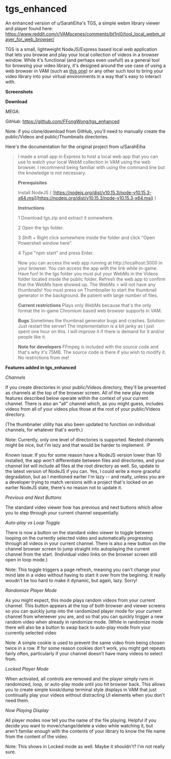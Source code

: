 # tgs_enhanced
An enhanced version of u/SarahEiha's TGS, a simple webm library viewer and player found here:  
https://www.reddit.com/r/VAMscenes/comments/bt1nl0/tool_local_webm_player_for_web_browser/

TGS is a small, lightweight NodeJS/Express based local web application that lets you browse and play your local collection of videos in a browser window. While it's functional (and perhaps even useful!) as a general tool for browsing your video library, it's designed around the use case of using a web browser in VAM (such as [this one](https://www.reddit.com/r/VAMscenes/comments/c47698/easy_to_use_webplayer_i_wanted_to_share/)) or any other such tool to bring your video library into your virtual environments in a way that's easy to interact with. 

**Screenshots**

**Download**

*MEGA*: 

*GitHub*: https://github.com/FFongWong/tgs_enhanced

Note: if you clone/download from GitHub, you'll need to manually create the public/Videos and public/Thumbnails directories.


Here's the documentation for the original project from u/SarahEiha

>I made a small app in Express to host a local web app that you can use to watch your local WebM collection in VAM using the web browser. I recommend being familiar with using the command line but the knowledge is not necessary.
>
>**Prerequisites**
>
> Install NodeJS ( [https://nodejs.org/dist/v10.15.3/node-v10.15.3-x64.msi](https://nodejs.org/dist/v10.15.3/node-v10.15.3-x64.msi) )
>
>**Instructions**
>
>    1   Download tgs.zip and extract it somewhere.
>
>    2   Open the tgs folder.
>
>    3   Shift + Right click somewhere inside the folder and click "Open Powershell window here".
>
>    4   Type "npm start" and press Enter.
>
> Now you can access the web app running at http://localhost:3000 in your browser. You can access the app with the link while in-game. Have fun!
> In the tgs folder you must put your WebMs in the Videos folder located inside the public folder. Refresh the web app to confirm that the WebMs have showed up. The WebMs > will not have any thumbnails! You must press on Thumbnailer to start the thumbnail generator in the background. Be patient with large number of files.
>
>**Current restrictions**
> Plays only WebMs because that's the only format the in-game Chromium based web browser supports in VAM.
>
>**Bugs**
> Sometimes the thumbnail generator bugs and crashes. Solution: Just restart the server!
> The implementation is a bit janky as I just spent one hour on this. I will improve it if there is demand for it and/or people like it.
>
>**Note for developers**
> FFmpeg is included with the source code and that's why it's 75MB. The source code is there if you wish to modify it. No restrictions from me!


**Features added in tgs_enhanced** 

*Channels*

If you create directories in your public/Videos directory, they'll be presented as channels at the top of the browser screen. All of the new play mode features described below operate within the context of your current channel. There is also an "all" channel which, as you might guess, includes videos from all of your videos plus those at the root of your public/Videos directory. 

(The thumbnailer utility has also been updated to function on individual channels, for whatever that's worth.)

Note: Currently, only one level of directories is supported. Nested channels might be nice, but I'm lazy and that would be harder to implement. :P

Known issue: If you for some reason have a NodeJS version lower than 10 installed, the app won't differentiate between files and directories, and your channel list will include all files at the root directory as well. So, update to the latest version of NodeJS if you can. Yes, I could write a more graceful degradation, but as I mentioned earlier I'm lazy -- and really, unless you are a developer trying to match versions with a project that's locked on an earlier NodeJS state, there's no reason not to update it.



*Previous and Next Buttons*

The standard video viewer how has previous and next buttons which allow you to step through your current channel sequentially.



*Auto-play vs Loop Toggle*

There is now a button on the standard video viewer to toggle between looping on the currently selected video and automatically progressing through all videos in your current channel. There is also a new button on the channel browser screen to jump straight into autoplaying the current channel from the start. (Individual video links on the browser screen still open in loop mode.)

Note: This toggle triggers a page refresh, meaning you can't change your mind late in a video without having to start it over from the begining. It really woudn't be too hard to make it dynamic, but again, lazy. Sorry!



*Randomize Player Mode*

As you might expect, this mode plays random videos from your current channel. This button appears at the top of both browser and viewer screens so you can quickly jump into the randomized player mode for your current channel from whereever you are, and so that you can quickly trigger a new random video when already in randomize mode. (While in randomize mode there will also be a button to swap back to auto-play mode from your currently selected video

Note: A simple cookie is used to prevent the same video from being chosen twice in a row. If for some reason cookies don't work, you might get repeats fairly often, particularly if your channel doesn't have many videos to select from. 



*Locked Player Mode*

When activated, all controls are removed and the player simply runs in randomized, loop, or auto-play mode until you hit browser back. This allows you to create simple kiosk/dump terminal style displays in VAM that just continually play your videos without distracting UI elements when you don't need them.



*Now Playing Display*

All player modes now tell you the name of the file playing. Helpful if you decide you want to move/change/delete a video while watching it, but aren't familar enough with the contents of your library to know the file name from the content of the video.

Note: This shows in Locked mode as well. Maybe it shouldn't? I'm not really sure.




